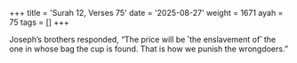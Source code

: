 +++
title = 'Surah 12, Verses 75'
date = '2025-08-27'
weight = 1671
ayah = 75
tags = []
+++

Joseph’s brothers responded, “The price will be ˹the enslavement of˺ the one in whose bag the cup is found. That is how we punish the wrongdoers.”